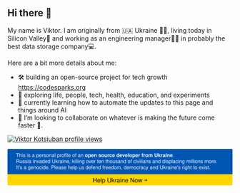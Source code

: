 ## Hi there 👋

My name is Viktor. I am originally from 🇺🇦 Ukraine 💛💙, living today in Silicon Valley🌉 and working as an engineering manager👨‍💻 in probably the best data storage company💻. 

Here are a bit more details about me:
- 🛠️ building an open-source project for tech growth https://codesparks.org
- 🔭 exploring life, people, tech, health, education, and experiments
- 🌱 currently learning how to automate the updates to this page and things around AI
- 👯 I’m looking to collaborate on whatever is making the future come faster 🤖.


<!--
**gbdrm/gbdrm** is a ✨ _special_ ✨ repository because its `README.md` (this file) appears on your GitHub profile.

Here are some ideas to get you started:

- 🔭 I’m currently working on ...
- 🌱 I’m currently learning ...
- 👯 I’m looking to collaborate on ...
- 
- 💬 Ask me about ...
- 📫 How to reach me: ...
- ⚡ Fun fact: ...
-->


[![Viktor Kotsiuban profile views](https://u8views.com/api/v1/github/profiles/4364316/views/day-week-month-total-count.svg)](https://u8views.com/github/gbdrm)


[![Stand With Ukraine](https://raw.githubusercontent.com/vshymanskyy/StandWithUkraine/main/banner-personal-page.svg)](https://stand-with-ukraine.pp.ua)
